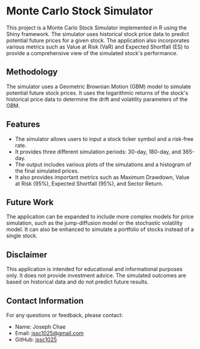 # Monte Carlo Stock Simulator

This project is a Monte Carlo Stock Simulator implemented in R using the Shiny framework. The simulator uses historical stock price data to predict potential future prices for a given stock. The application also incorporates various metrics such as Value at Risk (VaR) and Expected Shortfall (ES) to provide a comprehensive view of the simulated stock's performance.

## Methodology

The simulator uses a Geometric Brownian Motion (GBM) model to simulate potential future stock prices. It uses the logarithmic returns of the stock's historical price data to determine the drift and volatility parameters of the GBM. 

## Features

- The simulator allows users to input a stock ticker symbol and a risk-free rate. 
- It provides three different simulation periods: 30-day, 180-day, and 365-day.
- The output includes various plots of the simulations and a histogram of the final simulated prices.
- It also provides important metrics such as Maximum Drawdown, Value at Risk (95%), Expected Shortfall (95%), and Sector Return.

## Future Work

The application can be expanded to include more complex models for price simulation, such as the jump-diffusion model or the stochastic volatility model. It can also be enhanced to simulate a portfolio of stocks instead of a single stock.

## Disclaimer

This application is intended for educational and informational purposes only. It does not provide investment advice. The simulated outcomes are based on historical data and do not predict future results.

## Contact Information

For any questions or feedback, please contact:
- Name: Joseph Chae
- Email: jssc1025@gmail.com
- GitHub: [jssc1025](https://github.com/jssc1025)
